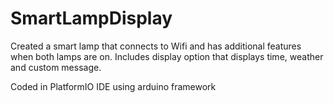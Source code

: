 # SmartLampDisplay
Created a smart lamp that connects to Wifi and has additional features when both lamps are on. Includes display option that displays time, weather and custom message.

Coded in PlatformIO IDE using arduino framework
